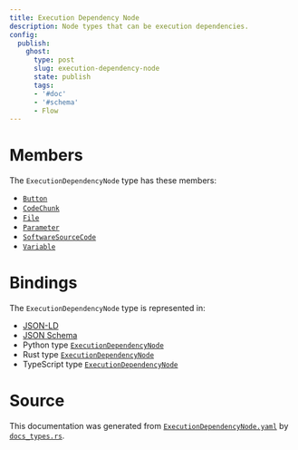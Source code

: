 ```yaml
---
title: Execution Dependency Node
description: Node types that can be execution dependencies.
config:
  publish:
    ghost:
      type: post
      slug: execution-dependency-node
      state: publish
      tags:
      - '#doc'
      - '#schema'
      - Flow
---
```


# Members

The `ExecutionDependencyNode` type has these members:

- [`Button`](https://stencila.ghost.io/docs/reference/schema/button)
- [`CodeChunk`](https://stencila.ghost.io/docs/reference/schema/code-chunk)
- [`File`](https://stencila.ghost.io/docs/reference/schema/file)
- [`Parameter`](https://stencila.ghost.io/docs/reference/schema/parameter)
- [`SoftwareSourceCode`](https://stencila.ghost.io/docs/reference/schema/software-source-code)
- [`Variable`](https://stencila.ghost.io/docs/reference/schema/variable)

# Bindings

The `ExecutionDependencyNode` type is represented in:

- [JSON-LD](https://stencila.org/ExecutionDependencyNode.jsonld)
- [JSON Schema](https://stencila.org/ExecutionDependencyNode.schema.json)
- Python type [`ExecutionDependencyNode`](https://github.com/stencila/stencila/blob/main/python/python/stencila/types/execution_dependency_node.py)
- Rust type [`ExecutionDependencyNode`](https://github.com/stencila/stencila/blob/main/rust/schema/src/types/execution_dependency_node.rs)
- TypeScript type [`ExecutionDependencyNode`](https://github.com/stencila/stencila/blob/main/ts/src/types/ExecutionDependencyNode.ts)

# Source

This documentation was generated from [`ExecutionDependencyNode.yaml`](https://github.com/stencila/stencila/blob/main/schema/ExecutionDependencyNode.yaml) by [`docs_types.rs`](https://github.com/stencila/stencila/blob/main/rust/schema-gen/src/docs_types.rs).
